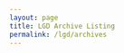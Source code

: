 ```yaml
---
layout: page
title: LGD Archive Listing
permalink: /lgd/archives
---
```


<script src="{{ "/assets/js/lgd/archive_listing.js" | relative_url }}" ></script>

<span id='call_status'></span>
<div id='archive_list'></div>

